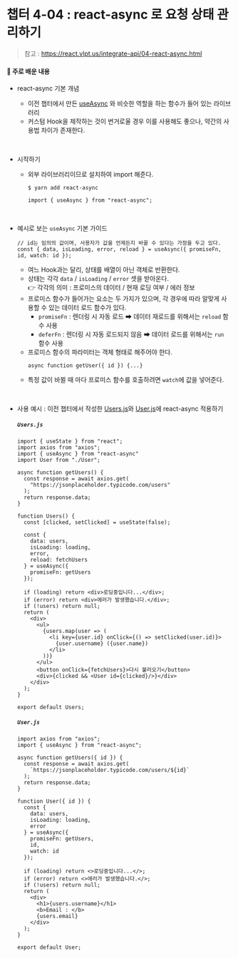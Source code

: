 # 챕터 4-04 : react-async 로 요청 상태 관리하기

> 참고 : https://react.vlpt.us/integrate-api/04-react-async.html

#### 📕 주로 배운 내용

- react-async 기본 개념

  - 이전 챕터에서 만든 <a href="https://github.com/uncyclocity/study_react/blob/main/4-03_useasync/src/useAsync.js">useAsync</a> 와 비슷한 역할을 하는 함수가 들어 있는 라이브러리
  - 커스텀 Hook을 제작하는 것이 번거로울 경우 이를 사용해도 좋으나, 약간의 사용법 차이가 존재한다.

<br>

- 시작하기

  - 외부 라이브러리이므로 설치하여 import 해준다.

    ```
    $ yarn add react-async
    ```

    ```
    import { useAsync } from "react-async";
    ```

<br>

- 예시로 보는 `useAsync` 기본 가이드

  ```
  // id는 임의의 값이며, 사용자가 값을 언제든지 바꿀 수 있다는 가정을 두고 있다.
  const { data, isLoading, error, reload } = useAsync({ promiseFn, id, watch: id });
  ```

  - 여느 Hook과는 달리, 상태를 배열이 아닌 객체로 반환한다.
  - 상태는 각각 `data` / `isLoading` / `error` 셋을 받아온다.<br>
    👉 각각의 의미 : 프로미스의 데이터 / 현재 로딩 여부 / 에러 정보
  - 프로미스 함수가 들어가는 요소는 두 가지가 있으며, 각 경우에 따라 알맞게 사용할 수 있는 데이터 로드 함수가 있다.
    - `promiseFn` : 렌더링 시 자동 로드 ➡ 데이터 재로드를 위해서는 `reload` 함수 사용
    - `deferFn` : 렌더링 시 자동 로드되지 않음 ➡ 데이터 로드를 위해서는 `run` 함수 사용
  - 프로미스 함수의 파라미터는 객체 형태로 해주어야 한다.
    ```
    async function getUser({ id }) {...}
    ```
  - 특정 값이 바뀔 때 마다 프로미스 함수를 호출하려면 `watch`에 값을 넣어준다.

<br>

- 사용 예시 : 이전 챕터에서 작성한 <a href="https://github.com/uncyclocity/study_react/blob/main/4-03_useasync/src/Users.js">Users.js</a>와 <a href="https://github.com/uncyclocity/study_react/blob/main/4-03_useasync/src/User.js">User.js</a>에 react-async 적용하기

  ##### `Users.js`

  ```
  import { useState } from "react";
  import axios from "axios";
  import { useAsync } from "react-async"
  import User from "./User";

  async function getUsers() {
    const response = await axios.get(
      "https://jsonplaceholder.typicode.com/users"
    );
    return response.data;
  }

  function Users() {
    const [clicked, setClicked] = useState(false);

    const {
      data: users,
      isLoading: loading,
      error,
      reload: fetchUsers
    } = useAsync({
      promiseFn: getUsers
    });

    if (loading) return <div>로딩중입니다...</div>;
    if (error) return <div>에러가 발생했습니다.</div>;
    if (!users) return null;
    return (
      <div>
        <ul>
          {users.map(user => (
            <li key={user.id} onClick={() => setClicked(user.id)}>
              {user.username} ({user.name})
            </li>
          ))}
        </ul>
        <button onClick={fetchUsers}>다시 불러오기</button>
        <div>{clicked && <User id={clicked}/>}</div>
      </div>
    );
  }

  export default Users;
  ```

  ##### `User.js`

  ```
  import axios from "axios";
  import { useAsync } from "react-async";

  async function getUsers({ id }) {
    const response = await axios.get(
      `https://jsonplaceholder.typicode.com/users/${id}`
    );
    return response.data;
  }

  function User({ id }) {
    const {
      data: users,
      isLoading: loading,
      error
    } = useAsync({
      promiseFn: getUsers,
      id,
      watch: id
    });

    if (loading) return <>로딩중입니다...</>;
    if (error) return <>에러가 발생했습니다.</>;
    if (!users) return null;
    return (
      <div>
        <h1>{users.username}</h1>
        <b>Email : </b>
        {users.email}
      </div>
    );
  }

  export default User;
  ```
